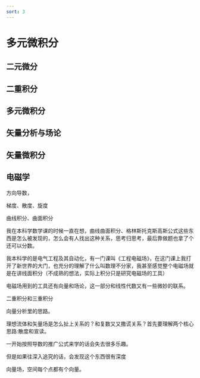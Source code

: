 ```yaml
---
sort: 3
---
```

# 多元微积分
<!--多元微积分、矢量分析、电磁场-->

## 二元微分




## 二重积分



## 多元微积分



## 矢量分析与场论



## 矢量微积分



## 电磁学



方向导数，

梯度、散度、旋度

曲线积分、曲面积分

我在本科学数学课的时候一直在想，曲线曲面积分、格林斯托克斯高斯公式这些东西是怎么被发现的，怎么会有人找出这种关系，思考归思考，最后靠做题也拿了个还可以分数。

我本科学的是电气工程及其自动化，有一门课叫《工程电磁场》，在这门课上我打开了新世界的大门，也充分的理解了什么叫数理不分家，我甚至感觉整个电磁场就是在讲线面积分（不成熟的想法，实际上积分只是研究电磁场的工具）

电磁场用到的工具还有向量和场论，这一部分和线性代数又有一些微妙的联系。

二重积分和三重积分



向量分析里的思路。

理想流体和矢量场是怎么扯上关系的？和复数又又撒谎关系？首先要理解两个核心思路:散度和宣读。

一开始按照导数的推广公式来学的话会失去很多乐趣。

但是如果往深入追究的话，会发现这个东西很有深度

向量场，空间每个点都有个向量。



